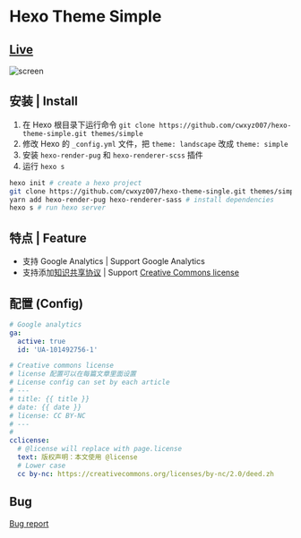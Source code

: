 # Hexo Theme Simple

## [Live](https://cwxyz007.github.io)

![screen](images/hexo-theme-simple.gif)

## 安装 | Install

1. 在 Hexo 根目录下运行命令 `git clone https://github.com/cwxyz007/hexo-theme-simple.git themes/simple`
2. 修改 Hexo 的 `_config.yml` 文件，把 `theme: landscape` 改成 `theme: simple`
3. 安装 `hexo-render-pug` 和 `hexo-renderer-scss` 插件
4. 运行 `hexo s`

```bash
hexo init # create a hexo project
git clone https://github.com/cwxyz007/hexo-theme-single.git themes/simple # download hexo-theme
yarn add hexo-render-pug hexo-renderer-sass # install dependencies
hexo s # run hexo server
```

## 特点 | Feature

- 支持 Google Analytics | Support Google Analytics
- 支持添加[知识共享协议] | Support [Creative Commons license]

## 配置 (Config)

```yaml
# Google analytics
ga:
  active: true
  id: 'UA-101492756-1'

# Creative commons license
# license 配置可以在每篇文章里面设置
# License config can set by each article
# ---
# title: {{ title }}
# date: {{ date }}
# license: CC BY-NC
# ---
#
cclicense:
  # @license will replace with page.license
  text: 版权声明：本文使用 @license
  # Lower case
  cc by-nc: https://creativecommons.org/licenses/by-nc/2.0/deed.zh
```

[知识共享协议]: https://www.wikiwand.com/zh-hans/%E5%89%B5%E4%BD%9C%E5%85%B1%E7%94%A8%E6%8E%88%E6%AC%8A%E6%A2%9D%E6%AC%BE
[creative commons license]: https://www.wikiwand.com/en/Creative_Commons_license

## Bug

[Bug report](https://github.com/cwxyz007/hexo-theme-simple/issues)
